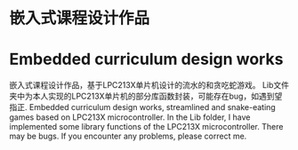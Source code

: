 # 嵌入式课程设计作品
# Embedded curriculum design works

嵌入式课程设计作品，基于LPC213X单片机设计的流水的和贪吃蛇游戏。
Lib文件夹中为本人实现的LPC213X单片机的部分库函数封装，可能存在bug，如遇到望指正.
Embedded curriculum design works, streamlined and snake-eating games based on LPC213X microcontroller.
In the Lib folder, I have implemented some library functions of the LPC213X microcontroller. There may be bugs. If you encounter any problems, please correct me.
